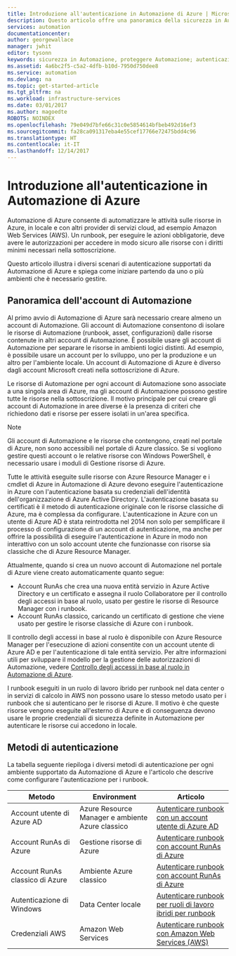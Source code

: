 ```yaml
---
title: Introduzione all'autenticazione in Automazione di Azure | Microsoft Docs
description: Questo articolo offre una panoramica della sicurezza in Automazione e dei diversi metodi di autenticazione disponibili per gli account di Automazione in Automazione di Azure.
services: automation
documentationcenter: 
author: georgewallace
manager: jwhit
editor: tysonn
keywords: sicurezza in Automazione, proteggere Automazione; autenticazione in Automazione
ms.assetid: 4a6bc2f5-c5a2-4dfb-b10d-7950d750dee8
ms.service: automation
ms.devlang: na
ms.topic: get-started-article
ms.tgt_pltfrm: na
ms.workload: infrastructure-services
ms.date: 03/01/2017
ms.author: magoedte
ROBOTS: NOINDEX
ms.openlocfilehash: 79e049d7bfe66c31c0e5854614bfbeb492d16ef3
ms.sourcegitcommit: fa28ca091317eba4e55cef17766e72475bdd4c96
ms.translationtype: HT
ms.contentlocale: it-IT
ms.lasthandoff: 12/14/2017
---
```

# <a name="introduction-to-authentication-in-azure-automation"></a>Introduzione all'autenticazione in Automazione di Azure  
Automazione di Azure consente di automatizzare le attività sulle risorse in Azure, in locale e con altri provider di servizi cloud, ad esempio Amazon Web Services (AWS).  Un runbook, per eseguire le azioni obbligatorie, deve avere le autorizzazioni per accedere in modo sicuro alle risorse con i diritti minimi necessari nella sottoscrizione.

Questo articolo illustra i diversi scenari di autenticazione supportati da Automazione di Azure e spiega come iniziare partendo da uno o più ambienti che è necessario gestire.  

## <a name="automation-account-overview"></a>Panoramica dell'account di Automazione
Al primo avvio di Automazione di Azure sarà necessario creare almeno un account di Automazione. Gli account di Automazione consentono di isolare le risorse di Automazione (runbook, asset, configurazioni) dalle risorse contenute in altri account di Automazione. È possibile usare gli account di Automazione per separare le risorse in ambienti logici distinti. Ad esempio, è possibile usare un account per lo sviluppo, uno per la produzione e un altro per l'ambiente locale.  Un account di Automazione di Azure è diverso dagli account Microsoft creati nella sottoscrizione di Azure.

Le risorse di Automazione per ogni account di Automazione sono associate a una singola area di Azure, ma gli account di Automazione possono gestire tutte le risorse nella sottoscrizione. Il motivo principale per cui creare gli account di Automazione in aree diverse è la presenza di criteri che richiedono dati e risorse per essere isolati in un'area specifica.

> [!NOTE]
> Gli account di Automazione e le risorse che contengono, creati nel portale di Azure, non sono accessibili nel portale di Azure classico. Se si vogliono gestire questi account o le relative risorse con Windows PowerShell, è necessario usare i moduli di Gestione risorse di Azure.
>

Tutte le attività eseguite sulle risorse con Azure Resource Manager e i cmdlet di Azure in Automazione di Azure devono eseguire l'autenticazione in Azure con l'autenticazione basata su credenziali dell'identità dell'organizzazione di Azure Active Directory.  L'autenticazione basata su certificati è il metodo di autenticazione originale con le risorse classiche di Azure, ma è complessa da configurare.  L'autenticazione in Azure con un utente di Azure AD è stata reintrodotta nel 2014 non solo per semplificare il processo di configurazione di un account di autenticazione, ma anche per offrire la possibilità di eseguire l'autenticazione in Azure in modo non interattivo con un solo account utente che funzionasse con risorse sia classiche che di Azure Resource Manager.   

Attualmente, quando si crea un nuovo account di Automazione nel portale di Azure viene creato automaticamente quanto segue:

* Account RunAs che crea una nuova entità servizio in Azure Active Directory e un certificato e assegna il ruolo Collaboratore per il controllo degli accessi in base al ruolo, usato per gestire le risorse di Resource Manager con i runbook.
* Account RunAs classico, caricando un certificato di gestione che viene usato per gestire le risorse classiche di Azure con i runbook.  

Il controllo degli accessi in base al ruolo è disponibile con Azure Resource Manager per l'esecuzione di azioni consentite con un account utente di Azure AD e per l'autenticazione di tale entità servizio.  Per altre informazioni utili per sviluppare il modello per la gestione delle autorizzazioni di Automazione, vedere [Controllo degli accessi in base al ruolo in Automazione di Azure](automation-role-based-access-control.md).  

I runbook eseguiti in un ruolo di lavoro ibrido per runbook nel data center o in servizi di calcolo in AWS non possono usare lo stesso metodo usato per i runbook che si autenticano per le risorse di Azure.  Il motivo è che queste risorse vengono eseguite all'esterno di Azure e di conseguenza devono usare le proprie credenziali di sicurezza definite in Automazione per autenticare le risorse cui accedono in locale.  

## <a name="authentication-methods"></a>Metodi di autenticazione
La tabella seguente riepiloga i diversi metodi di autenticazione per ogni ambiente supportato da Automazione di Azure e l'articolo che descrive come configurare l'autenticazione per i runbook.

| Metodo | Environment | Articolo |
| --- | --- | --- |
| Account utente di Azure AD |Azure Resource Manager e ambiente Azure classico |[Autenticare runbook con un account utente di Azure AD](automation-create-aduser-account.md) |
| Account RunAs di Azure |Gestione risorse di Azure |[Autenticare runbook con account RunAs di Azure](automation-sec-configure-azure-runas-account.md) |
| Account RunAs classico di Azure |Ambiente Azure classico |[Autenticare runbook con account RunAs di Azure](automation-sec-configure-azure-runas-account.md) |
| Autenticazione di Windows |Data Center locale |[Autenticare runbook per ruoli di lavoro ibridi per runbook](automation-hybrid-runbook-worker.md) |
| Credenziali AWS |Amazon Web Services |[Autenticare runbook con Amazon Web Services (AWS)](automation-config-aws-account.md) |
